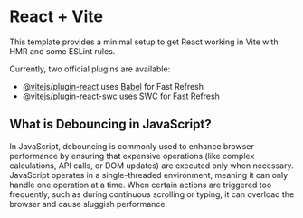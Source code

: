 # React + Vite

This template provides a minimal setup to get React working in Vite with HMR and some ESLint rules.

Currently, two official plugins are available:

- [@vitejs/plugin-react](https://github.com/vitejs/vite-plugin-react/blob/main/packages/plugin-react/README.md) uses [Babel](https://babeljs.io/) for Fast Refresh
- [@vitejs/plugin-react-swc](https://github.com/vitejs/vite-plugin-react-swc) uses [SWC](https://swc.rs/) for Fast Refresh

## What is Debouncing in JavaScript?

In JavaScript, debouncing is commonly used to enhance browser performance by ensuring that expensive operations (like complex calculations, API calls, or DOM updates) are executed only when necessary. JavaScript operates in a single-threaded environment, meaning it can only handle one operation at a time. When certain actions are triggered too frequently, such as during continuous scrolling or typing, it can overload the browser and cause sluggish performance.
